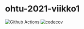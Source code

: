 # ohtu-2021-viikko1


![Github Actions](https://github.com/mazaalto/ohtu-2021-viikko1/workflows/Java%20CI%20with%20Gradle/badge.svg)
[![codecov](https://codecov.io/gh/Mazaalto/ohtu-2021-viikko1/branch/main/graph/badge.svg?token=JYPESIPL7X)](https://codecov.io/gh/Mazaalto/ohtu-2021-viikko1)


